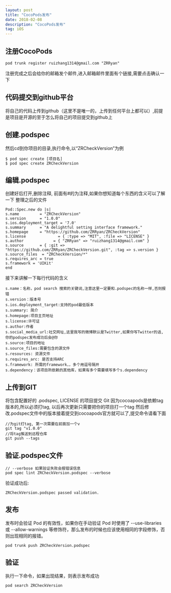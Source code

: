 ```yaml
---
layout: post
title: "CocoPods发布"
date: 2018-02-08 
description: "CocoPods发布"
tag: iOS
---  
```


## 注册CocoPods


	pod trunk register ruizhang1314@gmail.com "ZRRyan" 
注册完成之后会给你的邮箱发个邮件,进入邮箱邮件里面有个链接,需要点击确认一下

## 代码提交到github平台
将自己的代码上传到github（这里不是唯一的，上传到任何平台上都可以）,前提是项目是开源的至于怎么将自己的项目提交到github上

## 创建.podspec
然后cd到你项目的目录,执行命令,以“ZRCheckVersion”为例

	$ pod spec create [项目名]
	$ pod spec create ZRCheckVersion
	
## 编辑.podspec
创建好后打开,删除注释, 前面有#的为注释,如果你想知道每个东西的含义可以了解一下
整理之后的文件

	Pod::Spec.new do |s|
    s.name         = "ZRCheckVersion"
    s.version      = "1.0.0"
    s.ios.deployment_target = '7.0'
    s.summary      = "A delightful setting interface framework."
    s.homepage     = "https://github.com/ZRRyan/ZRCheckVersion"
    s.license              = { :type => "MIT", :file => "LICENSE" }
    s.author             = { "ZRRyan" => "ruizhang1314@gmail.com" }
    s.source       = { :git => "https://github.com/ZRRyan/ZRCheckVersion.git", :tag => s.version }
    s.source_files  = "ZRCheckVersion/*"
    s.requires_arc = true
    s.framework = 'UIKit'
	end
	
接下来讲解一下每行代码的含义

	s.name：名称，pod search 搜索的关键词,注意这里一定要和.podspec的名称一样,否则报错
	s.version：版本号
	s.ios.deployment_target:支持的pod最低版本
	s.summary: 简介
	s.homepage:项目主页地址
	s.license:许可证
	s.author:作者
	s.social_media_url:社交网址,这里我写的微博默认是Twitter,如果你写Twitter的话,你的podspec发布成功后会@你
	s.source:项目的地址
	s.source_files:需要包含的源文件
	s.resources: 资源文件
	s.requires_arc: 是否支持ARC
	s.framework: 所需的framework，，多个用逗号隔开
	s.dependency：该项目所依赖的其他库，如果有多个需要填写多个s.dependency




## 上传到GIT
将包含配置好的 .podspec, LICENSE 的项目提交 Git
因为cocoapods是依赖tag版本的,所以必须打tag,
以后再次更新只需要把你的项目打一个tag
然后修改.podspec文件中的版本接着提交到cocoapods官方就可以了,提交命令请看下面

	//为git打tag, 第一次需要在前面加一个v
	git tag "v1.0.0" 
	//将tag推送到远程仓库
	git push --tags 
	
## 验证.podspec文件
	// --verbose 如果验证失败会报错误信息
	pod spec lint ZRCheckVersion.podspec --verbose

验证成功后:

	ZRCheckVersion.podspec passed validation.

## 发布
发布时会验证 Pod 的有效性，如果你在手动验证 Pod 时使用了 --use-libraries 或 --allow-warnings 等修饰符，那么发布的时候也应该使用相同的字段修饰，否则出现相同的报错。

	pod trunk push ZRCheckVersion.podspec
	
	
## 验证 
执行一下命令，如果出现结果，则表示发布成功
	
	pod search ZRCheckVersion

